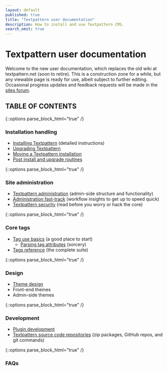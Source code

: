 ```yaml
---
layout: default
published: true
title: "Textpattern user documentation"
description: How to install and use Textpattern CMS.
search_omit: true
---
```


# Textpattern user documentation

Welcome to the new user documentation, which replaces the old wiki at textpattern.net (soon to retire). This is a construction zone for a while, but any viewable page is ready for use, albeit subject to further editing. Occasional progress updates and feedback requests will be made in the [sites forum](http://forum.textpattern.com/viewforum.php?id=60).

## TABLE OF CONTENTS

<div class="layout-container">

{::options parse_block_html="true" /}

<div class="layout-3col">

### Installation handling

* [Installing Textpattern](installation/) (detailed instructions)
* [Upgrading Textpattern](installation/upgrading-textpattern)
* [Moving a Textpattern installation](installation/moving-textpattern)
* [Post install and upgrade routines](administration/post-install-and-upgrade-routines)

</div>

{::options parse_block_html="true" /}

<div class="layout-3col">

### Site administration

* [Textpattern administration](administration/) (admin-side structure and functionality)
* [Administration fast-track](administration/admin-fast-track) (workflow insights to get up to speed  quick)
* [Textpattern security](administration/security) (read before you worry or hack the core)

</div>

{::options parse_block_html="true" /}

<div class="layout-3col">

### Core tags

* [Tag use basics](tags/tag-basics/) (a good place to start)
  * [Parsing tag attributes](tags/tag-basics/parsing-tag-attributes) (sorcery)
* [Tags reference](tags/) (the complete suite)

</div>

{::options parse_block_html="true" /}

<div class="layout-3col">

### Design

* [Theme design](themes/)
* Front-end themes
* Admin-side themes

</div>

{::options parse_block_html="true" /}

<div class="layout-3col">

### Development

* [Plugin development](development/)
* [Textpattern source code repositories](development/textpattern-source-code-repositories) (zip packages, GitHub repos, and git commands)

</div>

{::options parse_block_html="true" /}

<div class="layout-3col">

### FAQs

</div>
</div>
